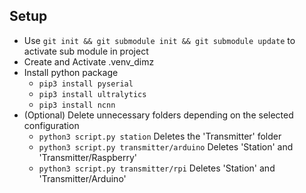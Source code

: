 ## Setup
- Use ``` git init && git submodule init && git submodule update ``` to activate sub module in project
- Create and Activate .venv_dimz
- Install python package
  - ``` pip3 install pyserial ```
  - ``` pip3 install ultralytics ```
  - ``` pip3 install ncnn ```
- (Optional) Delete unnecessary folders depending on the selected configuration
  - ``` python3 script.py station ``` Deletes the 'Transmitter' folder
  - ``` python3 script.py transmitter/arduino ``` Deletes 'Station' and 'Transmitter/Raspberry'
  - ``` python3 script.py transmitter/rpi ``` Deletes 'Station' and 'Transmitter/Arduino'
